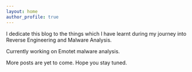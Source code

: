 ```yaml
---
layout: home
author_profile: true
---
```


I dedicate this blog to the things which I have learnt during my journey into Reverse Engineering and Malware Analysis.

Currently working on Emotet malware analysis.

More posts are yet to come. 
Hope you stay tuned.


